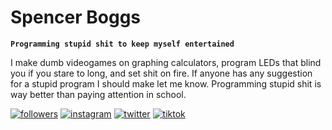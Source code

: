# Spencer Boggs

**`Programming stupid shit to keep myself entertained`**

I make dumb videogames on graphing calculators, program LEDs that blind you if you stare to long, and set shit on fire. If anyone has any suggestion for a stupid program I should make let me know. Programming stupid shit is way better than paying attention in school.


<p align="left">

 <a href="https://github.com/Spinny2005?tab=followers">
    <img alt="followers" title="Follow me on Github" src="https://custom-icon-badges.demolab.com/github/followers/Spinny2005?color=FEFEFE3&labelColor=010101&style=for-the-badge&logo=person-add&label=github&logoColor=white"/></a>
    
  <a href="https://www.instagram.com/spin_boggs/?hl=en">
    <img alt="instagram" title="Follow me on Instagram" src= "https://custom-icon-badges.demolab.com/instagram/followers/Spinny2005?color=236ad3&labelColor=1155ba&style=for-the-badge&logo=person-add&label=Instagram&logoColor=white"/></a> 
    
  <a href="https://twitter.com/spin_boggs">
    <img alt="twitter" title="Follow me on Twitter" src="https://custom-icon-badges.demolab.com/twitter/followers/spin_boggs?color=236ad3&labelColor=1155ba&style=for-the-badge&logo=person-add&label=Twitter&logoColor=white"/></a> 
    
  <a href="https://www.tiktok.com/@spin_boggs">
    <img alt="tiktok" title="Follow me on TikTok" src="https://custom-icon-badges.demolab.com/tiktok/followers/@spin_boggs?color=236ad3&labelColor=1155ba&style=for-the-badge&logo=person-add&label=Tiktok&logoColor=white"/></a>
</p>
